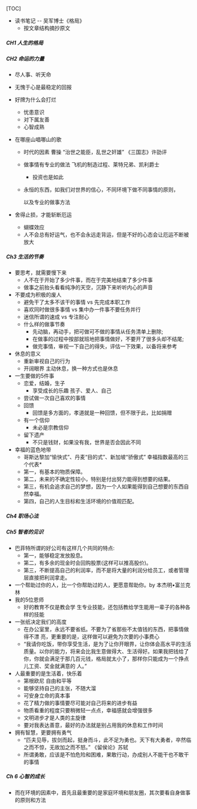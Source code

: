 [TOC]



* 读书笔记 -- 吴军博士《格局》
  * 按文章结构摘抄原文

##### CH1 人生的格局

##### CH2 命运的力量

* 尽人事、听天命

* 无愧于心是最稳定的回报

* 好牌为什么会打烂
  * 忧患意识
  * 对下属友善
  * 心智成熟
  
* 在哪座山唱哪山的歌

  * 时代的因素 曹操 “治世之能臣，乱世之奸雄”  《三国志》许劭评

  * 做事情有专业的做法  飞机的制造过程、莱特兄弟、凯利爵士

    * 投资也是如此

  * 永恒的东西，如我们对世界的信心，不同环境下做不同事情的原则，

    以及专业的做事方法

* 舍得止损，才能斩断厄运
  * 蝴蝶效应
  * 人不会总有好运气，也不会永远走背运，但是不好的心态会让厄运不断被放大

##### Ch3 生活的节奏

* 要思考，就需要慢下来
  * 人不在于开始了多少件事，而在于完美地结束了多少件事
  * 做事之前抬头看看纯净的天空，沉静下来听听内心的声音
* 不要成为积极的废人
  * 避免干了太多不该干的事情 vs 先完成本职工作
  * 喜欢同时做很多事情 vs 集中办一件事不要任务并行
  * 迷信所谓的速成 vs 专注耐心
  * 什么样的做事节奏
    * 先动脑，再动手，把可做可不做的事情从任务清单上删除;
    * 在做事的过程中按部就班地把事情做好，不要开了很多头却不结尾;
    * 做完事情，审视一下自己的得失，评估一下效果，以备将来参考
* 休息的意义
  * 重新审视自己的行为
  * 开阔眼界  主动休息，换一种方式也是休息
* 一生要做的5件事
  * 恋爱，结婚，生子
    * 享受成长的乐趣  孩子、爱人、自己
  * 尝试做一次自己喜欢的事情
  * 回馈
    * 回馈是多方面的，孝道就是一种回馈，但不限于此，比如捐赠
  * 有一个信仰
    * 未必是宗教信仰
  * 留下遗产
    * 不只是钱财，如果没有我，世界是否会因此不同
* 幸福的蓝色地带
  * 哥斯达黎加“愉快式”、丹麦“目的式”、新加坡“骄傲式” 幸福指数最高的三个代表*
  * 第一，有基本的物质保障。 
  * 第二，未来的不确定性较小，特别是付出努力能得到想要的结果。
  * 第三，有机会追求自己的梦想，因为一个人如果能得到自己想要的东西自然幸福。
  * 第四，自己的人生目标和生活环境的价值观匹配。

##### Ch4 职场心法

##### Ch5 智者的见识

* 巴菲特所谓的好公司有这样几个共同的特点: 
  * 第一，能够稳定发放股息。
  * 第二，有多余的现金时会回购股票(这样可以推高股价)。
  * 第三，不断提高自己的利润率，而不是将大量的利润分给员工，或者管理层直接把利润拿走。
* 一个帮助过你的人，比一个你帮助过的人，更愿意帮助你。by 本杰明•富兰克林
* 我的5位恩师
  * 好的教育不仅是教会学 生专业技能，还包括教给学生能用一辈子的各种各样的技能
* 一张纸决定我们的高度
  * 在办公室里，永远不要省纸。不要为了省那些不太值钱的东西，把事情做得不漂 亮，更重要的是，这样做可以避免为次要的小事费心
  * “我请你吃饭，带你享受生活，是为了让你开眼界，让你体会高水平的生活质量。以你的能力，将来会比我生意做得大、生活得好。如果我把钱给了你，你就会满足于那几百元钱，格局就太小了，那样你只能成为一个挣点儿工资、奖金就满意的 人。”
* 人最重要的是生活着，快乐着
  * 第根欧尼 自由和平等
  * 能够坚持自己的主张，不随大溜
  * 可安身立命的真本事
  * 花了精力做的事情要尽可能对自己将来的进步有益
  * 物质看重的程度只要稍微轻一点点，幸福感就会增强很多
  * 文明进步才是人类的主旋律
  * 要对我表达善意，最好的办法就是别占用我的休息和工作时间
* 拥有智慧，更要拥有勇气
  * “匹夫见辱，拔剑而起，挺身而斗，此不足为勇也。天下有大勇者，卒然临之而不惊，无故加之而不怒。” 《留侯论》苏轼
  * 所谓勇敢，应该是不怕危险和困难，果敢行动，办成别人不能干也不敢干的事情

##### Ch 6 心智的成长

* 而在环境的因素中，首先且最重要的是家庭环境和朋友圈，其次要看自身做事的原则和方法